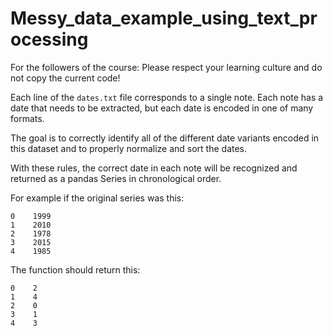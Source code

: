 # Messy_data_example_using_text_processing

For the followers of the course: Please respect your learning culture and do not copy the current code!

Each line of the `dates.txt` file corresponds to a single note. Each note has a date that needs to be extracted, but each date is encoded in one of many formats.

The goal is to correctly identify all of the different date variants encoded in this dataset and to properly normalize and sort the dates. 

With these rules, the correct date in each note will be recognized and returned as a pandas Series in chronological order.

For example if the original series was this:

    0    1999
    1    2010
    2    1978
    3    2015
    4    1985

The function should return this:

    0    2
    1    4
    2    0
    3    1
    4    3
